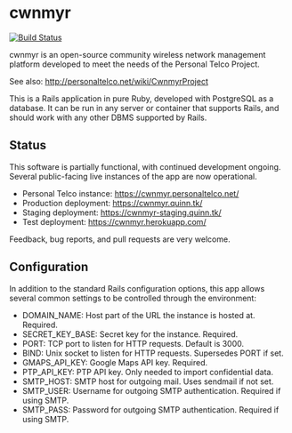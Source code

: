 cwnmyr
======

[![Build Status](https://quinn.tk/jenkins/job/cwnmyr/badge/icon)](https://quinn.tk/jenkins/job/cwnmyr/)

cwnmyr is an open-source community wireless network management platform
developed to meet the needs of the Personal Telco Project.

See also: http://personaltelco.net/wiki/CwnmyrProject

This is a Rails application in pure Ruby, developed with PostgreSQL as a
database. It can be run in any server or container that supports Rails, and
should work with any other DBMS supported by Rails.


Status
------

This software is partially functional, with continued development ongoing.
Several public-facing live instances of the app are now operational.

 * Personal Telco instance: https://cwnmyr.personaltelco.net/
 * Production deployment: https://cwnmyr.quinn.tk/
 * Staging deployment: https://cwnmyr-staging.quinn.tk/
 * Test deployment: https://cwnmyr.herokuapp.com/

Feedback, bug reports, and pull requests are very welcome.


Configuration
-------------

In addition to the standard Rails configuration options, this app allows
several common settings to be controlled through the environment:

 * DOMAIN_NAME: Host part of the URL the instance is hosted at. Required.
 * SECRET_KEY_BASE: Secret key for the instance. Required.
 * PORT: TCP port to listen for HTTP requests. Default is 3000.
 * BIND: Unix socket to listen for HTTP requests. Supersedes PORT if set.
 * GMAPS_API_KEY: Google Maps API key. Required.
 * PTP_API_KEY: PTP API key. Only needed to import confidential data.
 * SMTP_HOST: SMTP host for outgoing mail. Uses sendmail if not set.
 * SMTP_USER: Username for outgoing SMTP authentication. Required if using SMTP.
 * SMTP_PASS: Password for outgoing SMTP authentication. Required if using SMTP.
